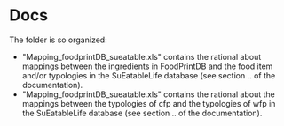 # Docs

The folder is so organized:

*   "Mapping_foodprintDB_sueatable.xls" contains the rational about mappings between the ingredients in FoodPrintDB and the food item and/or typologies in the SuEatableLife database (see section .. of the documentation).
*   "Mapping_foodprintDB_sueatable.xls" contains the rational about the mappings between the typologies of cfp and the typologies of wfp in the SuEatableLife database (see section .. of the documentation).
